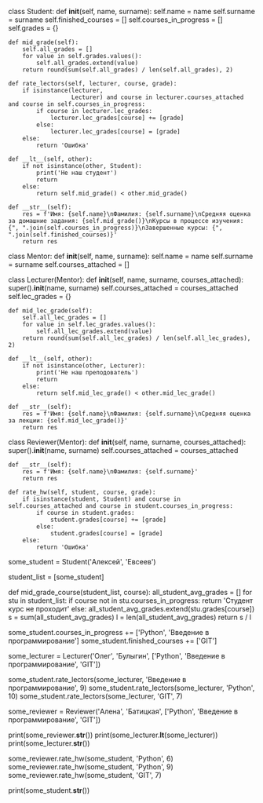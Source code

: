 class Student:
    def __init__(self, name, surname):
        self.name = name
        self.surname = surname
        self.finished_courses = []
        self.courses_in_progress = []
        self.grades = {}

    def mid_grade(self):
        self.all_grades = []
        for value in self.grades.values():
            self.all_grades.extend(value)
        return round(sum(self.all_grades) / len(self.all_grades), 2)

    def rate_lectors(self, lecturer, course, grade):
        if isinstance(lecturer,
                      Lecturer) and course in lecturer.courses_attached and course in self.courses_in_progress:
            if course in lecturer.lec_grades:
                lecturer.lec_grades[course] += [grade]
            else:
                lecturer.lec_grades[course] = [grade]
        else:
            return 'Ошибка'

    def __lt__(self, other):
        if not isinstance(other, Student):
            print('Не наш студент')
            return
        else:
            return self.mid_grade() < other.mid_grade()

    def __str__(self):
        res = f'Имя: {self.name}\nФамилия: {self.surname}\nСредняя оценка за домашние задания: {self.mid_grade()}\nКурсы в процессе изучения: {", ".join(self.courses_in_progress)}\nЗавершенные курсы: {", ".join(self.finished_courses)}'
        return res


class Mentor:
    def __init__(self, name, surname):
        self.name = name
        self.surname = surname
        self.courses_attached = []


class Lecturer(Mentor):
    def __init__(self, name, surname, courses_attached):
        super().__init__(name, surname)
        self.courses_attached = courses_attached
        self.lec_grades = {}

    def mid_lec_grade(self):
        self.all_lec_grades = []
        for value in self.lec_grades.values():
            self.all_lec_grades.extend(value)
        return round(sum(self.all_lec_grades) / len(self.all_lec_grades), 2)

    def __lt__(self, other):
        if not isinstance(other, Lecturer):
            print('Не наш преподователь')
            return
        else:
            return self.mid_lec_grade() < other.mid_lec_grade()

    def __str__(self):
        res = f'Имя: {self.name}\nФамилия: {self.surname}\nСредняя оценка за лекции: {self.mid_lec_grade()}'
        return res


class Reviewer(Mentor):
    def __init__(self, name, surname, courses_attached):
        super().__init__(name, surname)
        self.courses_attached = courses_attached

    def __str__(self):
        res = f'Имя: {self.name}\nФамилия: {self.surname}'
        return res

    def rate_hw(self, student, course, grade):
        if isinstance(student, Student) and course in self.courses_attached and course in student.courses_in_progress:
            if course in student.grades:
                student.grades[course] += [grade]
            else:
                student.grades[course] = [grade]
        else:
            return 'Ошибка'


some_student = Student('Алексей', 'Евсеев')

student_list = [some_student]


def mid_grade_course(student_list, course):
    all_student_avg_grades = []
    for stu in student_list:
        if course not in stu.courses_in_progress:
            return 'Студент курс не проходит'
        else:
            all_student_avg_grades.extend(stu.grades[course])
            s = sum(all_student_avg_grades)
            l = len(all_student_avg_grades)
    return s / l


some_student.courses_in_progress += ['Python', 'Введение в программирование']
some_student.finished_courses += ['GIT']

some_lecturer = Lecturer('Олег', 'Булыгин', ['Python', 'Введение в программирование', 'GIT'])

some_student.rate_lectors(some_lecturer, 'Введение в программирование', 9)
some_student.rate_lectors(some_lecturer, 'Python', 10)
some_student.rate_lectors(some_lecturer, 'GIT', 7)

some_reviewer = Reviewer('Алена', 'Батицкая', ['Python', 'Введение в программирование', 'GIT'])

print(some_reviewer.__str__())
print(some_lecturer.__lt__(some_lecturer))
print(some_lecturer.__str__())

some_reviewer.rate_hw(some_student, 'Python', 6)
some_reviewer.rate_hw(some_student, 'Python', 9)
some_reviewer.rate_hw(some_student, 'GIT', 7)

print(some_student.__str__())
